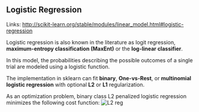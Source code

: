 ## Logistic Regression

Links:
http://scikit-learn.org/stable/modules/linear_model.html#logistic-regression


Logistic regression is also known in the literature as logit regression,
**maximum-entropy classification (MaxEnt)** or the **log-linear classifier**.

In this model, the probabilities describing the possible outcomes of a single
trial are modeled using a logistic function.

The implementation in sklearn can fit **binary**, **One-vs-Rest**, or
**multinomial logistic regression** with optional **L2** or **L1** 
regularization.

As an optimization problem, binary class L2 penalized logistic regression minimizes the following cost function:
![L2 reg](http://scikit-learn.org/stable/_images/math/760c999ccbc78b72d2a91186ba55ce37f0d2cf37.png)


